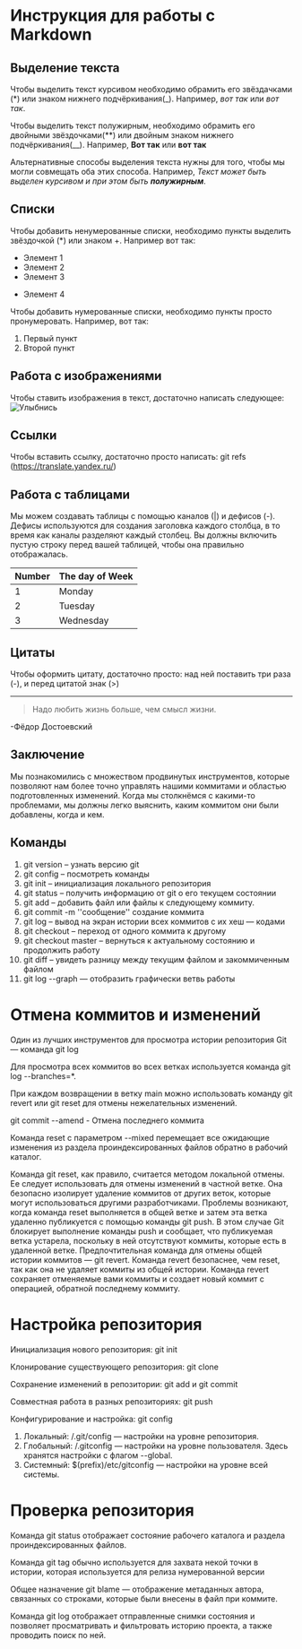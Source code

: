 # Инструкция для работы с Markdown

## Выделение текста

Чтобы выделить текст курсивом необходимо обрамить его звёздачками (*) или знаком нижнего подчёркивания(_). Например, *вот так* или _вот так_.

Чтобы выделить текст полужирным, необходимо обрамить его двойными звёздочками(**) или двойным знаком нижнего подчёркивания(__). Например, **Вот так** или __вот так__

Альтернативные способы выделения текста нужны для того, чтобы мы могли совмещать оба этих способа. Например, _Текст может быть выделен курсивом и при этом быть **полужирным**_.

## Списки

Чтобы добавить ненумерованные списки, необходимо пункты выделить звёздочкой (*) или знаком +. Например вот так:

* Элемент 1
* Элемент 2
* Элемент 3
+ Элемент 4

Чтобы добавить нумерованные списки, необходимо пункты просто пронумеровать. Например, вот так:
1. Первый пункт
2. Второй пункт

## Работа с изображениями

Чтобы ставить изображения в текст, достаточно написать следующее:
![Улыбнись](IMG_2847.jpg)

## Ссылки

Чтобы вставить ссылку, достаточно просто написать: git refs (https://translate.yandex.ru/)

## Работа с таблицами

Мы можем создавать таблицы с помощью каналов (|) и дефисов (-). Дефисы используются для создания заголовка каждого столбца, в то время как каналы разделяют каждый столбец. Вы должны включить пустую строку перед вашей таблицей, чтобы она правильно отображалась. 

| Number | The day of Week |
|--------|-----------------|
|      1 | Monday          |
|      2 | Tuesday         |
|      3 | Wednesday       |

## Цитаты

Чтобы оформить цитату, достаточно просто: над ней поставить три раза (-), и перед цитатой знак (>)

---

>Надо любить жизнь больше, чем смысл жизни.

-Фёдор Достоевский

## Заключение

Мы познакомились с множеством продвинутых инструментов, которые позволяют нам более точно управлять нашими коммитами и областью подготовленных изменений. Когда мы столкнёмся с какими-то проблемами, мы должны легко выяснить, каким коммитом они были добавлены, когда и кем.

## Команды

1. git version – узнать версию git
2. git config – посмотреть команды
3. git init – инициализация локального репозитория
4. git status – получить информацию от git о его текущем состоянии
5. git add – добавить файл или файлы к следующему коммиту.
6. git commit -m ''сообщение'' создание коммита
7. git log – вывод на экран истории всех коммитов с их хеш — кодами
8. git checkout – переход от одного коммита к другому
9. git checkout master – вернуться к актуальному состоянию и продолжить работу
10. git diff – увидеть разницу между текущим файлом и закоммиченным файлом
11. git log --graph — отобразить графически ветвь работы

# Отмена коммитов и изменений

Один из лучших инструментов для просмотра истории репозитория Git — команда git log

 Для просмотра всех коммитов во всех ветках используется команда git log --branches=*.

 При каждом возвращении в ветку main можно использовать команду git revert или git reset для отмены нежелательных изменений.

  git commit --amend - Отмена последнего коммита

  Команда reset с параметром --mixed перемещает все ожидающие изменения из раздела проиндексированных файлов обратно в рабочий каталог.

  Команда git reset, как правило, считается методом локальной отмены. Ее следует использовать для отмены изменений в частной ветке. Она безопасно изолирует удаление коммитов от других веток, которые могут использоваться другими разработчиками. Проблемы возникают, когда команда reset выполняется в общей ветке и затем эта ветка удаленно публикуется с помощью команды git push. В этом случае Git блокирует выполнение команды push и сообщает, что публикуемая ветка устарела, поскольку в ней отсутствуют коммиты, которые есть в удаленной ветке. Предпочтительная команда для отмены общей истории коммитов — git revert. Команда revert безопаснее, чем reset, так как она не удаляет коммиты из общей истории. Команда revert сохраняет отменяемые вами коммиты и создает новый коммит с операцией, обратной последнему коммиту. 

  # Настройка репозитория

  Инициализация нового репозитория: git init

  Клонирование существующего репозитория: git clone

  Сохранение изменений в репозитории: git add и git commit

  Совместная работа в разных репозиториях: git push

  Конфигурирование и настройка: git config
  1. Локальный: /.git/config — настройки на уровне репозитория.
  2. Глобальный: /.gitconfig — настройки на уровне пользователя. Здесь хранятся настройки с флагом --global.
  3. Системный: $(prefix)/etc/gitconfig — настройки на уровне всей системы.

  # Проверка репозитория

  Команда git status отображает состояние рабочего каталога и раздела проиндексированных файлов.

   Команда git tag обычно используется для захвата некой точки в истории, которая используется для релиза нумерованной версии

   Общее назначение git blame — отображение метаданных автора, связанных со строками, которые были внесены в файл при коммите. 

   Команда git log отображает отправленные снимки состояния и позволяет просматривать и фильтровать историю проекта, а также проводить поиск по ней.

    